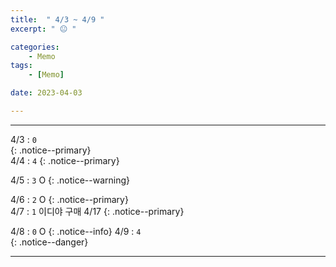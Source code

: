 ```yaml
---
title:  " 4/3 ~ 4/9 "
excerpt: " 😐 "

categories:
    - Memo
tags:
    - [Memo]

date: 2023-04-03

---
```

- - -
<!-- 약 -->

4/3 : `0`   
{: .notice--primary}  
4/4 : `4`   <!-- 83 -->
{: .notice--primary}  

4/5 : `3`   O
{: .notice--warning}  

4/6 : `2`   O
{: .notice--primary}  
4/7 : `1`   이디야 구매 4/17
{: .notice--primary} 


4/8 : `0`   O
{: .notice--info} 
4/9 : `4`   
{: .notice--danger}  


<!-- {: .notice}
{: .notice--primary}
{: .notice--info}
{: .notice--warning}
{: .notice--success}
{: .notice--danger} 
😄 😐 🙁 😡
-->
- - -